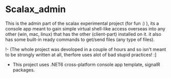 # Scalax_admin

This is the admin part of the scalax experimental project (for fun :) ), its a console app meant to gain simple virtual shell-like access overseas into any other (win, mac, linux) that has the other (client-part) installed on it. it also has some built-in ready commands to get/send files (any type of files).

!- (The whole project was devoloped in a couple of hours and so isn't meant to be strongly written at all, therfore uses alot of bad stupid practices! :]



- This project uses .NET6 cross-platform console app template, signalR packages.
